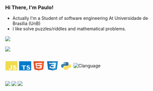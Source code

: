 ### Hi There, I'm Paulo!

  - Actually I'm a Student of software engineering At Universidade de Brasília (UnB)
  - I like solve puzzles/riddles and mathematical problems.
  
  <!--- 
  
    This personalizate profile was maked folloging the instructions of Rafaella Ballerini (https://www.youtube.com/watch?v=TsaLQAetPLU) and using thins github stats (https://github.com/anuraghazra/github-readme-stats/blob/master/readme.md#deploy-on-your-own-vercel-instance)

  !--->

<picture>
<source 
  srcset="https://github-readme-stats.vercel.app/api?username=Nanashii76&show_icons=true&theme=default"
  media="(prefers-color-scheme: dark)"
/>
<source
  srcset="https://github-readme-stats.vercel.app/api?username=Nanashii76&show_icons=true"
  media="(prefers-color-scheme: light), (prefers-color-scheme: no-preference)"
/>
<img align="center" src="https://github-readme-stats.vercel.app/api?username=Nanashii76&show_icons=true" />



</picture>

<picture>

<source
  srcset="https://github-readme-stats.vercel.app/api/top-langs/?username=Nanashii76&hide_progress=true"
/>
<img align="center" src="https://github-readme-stats.vercel.app/api?username=Nanashii76&show_icons=true" />

</picture>



<div style="display: inline_block"><br>
  <img align="center" alt="Js" height="30" width="40" src="https://raw.githubusercontent.com/devicons/devicon/master/icons/javascript/javascript-plain.svg">
  <img align="center" alt="Ts" height="30" width="40" src="https://raw.githubusercontent.com/devicons/devicon/master/icons/typescript/typescript-plain.svg">
  <img align="center" alt="HTML" height="30" width="40" src="https://raw.githubusercontent.com/devicons/devicon/master/icons/html5/html5-original.svg">
  <img align="center" alt="CSS" height="30" width="40" src="https://raw.githubusercontent.com/devicons/devicon/master/icons/css3/css3-original.svg">
  <img align="center" alt="Python" height="30" width="40" src="https://raw.githubusercontent.com/devicons/devicon/master/icons/python/python-original.svg">
  <img align="center" alt="Clanguage" height="30" width="30" src="https://img.icons8.com/color/512/c-programming.png">
</div>

<br>
<br>

<div> 
 <a href="#Nanashi#5991" target="_blank"><img src="https://img.shields.io/badge/Discord-7289DA?style=for-the-badge&logo=discord&logoColor=white" target="_blank"></a> 
  <a href = "mailto:pauloamino76@gmail.com"><img src="https://img.shields.io/badge/-Gmail-%23333?style=for-the-badge&logo=gmail&logoColor=white" target="_blank"></a>
  <a href="https://www.linkedin.com/in/paulo-henrique-lamounier-244a90200/" target="_blank"><img src="https://img.shields.io/badge/-LinkedIn-%230077B5?style=for-the-badge&logo=linkedin&logoColor=white" target="_blank"></a> 
  
</div>


